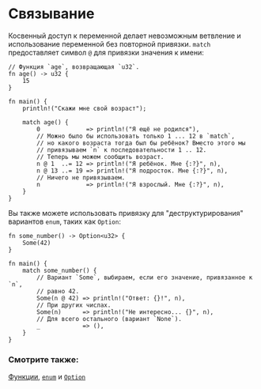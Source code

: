 # Связывание

Косвенный доступ к переменной делает невозможным ветвление и использование
переменной без повторной привязки. `match` предоставляет символ `@`
для привязки значения к имени:

```rust,editable
// Функция `age`, возвращающая `u32`.
fn age() -> u32 {
    15
}

fn main() {
    println!("Скажи мне свой возраст");

    match age() {
        0             => println!("Я ещё не родился"),
        // Можно было бы использовать только 1 ... 12 в `match`,
        // но какого возраста тогда был бы ребёнок? Вместо этого мы
        // привязываем `n` к последовательности 1 .. 12. 
        // Теперь мы можем сообщить возраст.
        n @ 1  ..= 12 => println!("Я ребёнок. Мне {:?}", n),
        n @ 13 ..= 19 => println!("Я подросток. Мне {:?}", n),
        // Ничего не привязываем.
        n             => println!("Я взрослый. Мне {:?}", n),
    }
}
```

Вы также можете использовать привязку для "деструктурирования" 
вариантов `enum`, таких как `Option`:

```rust,editable
fn some_number() -> Option<u32> {
    Some(42)
}

fn main() {
    match some_number() {
        // Вариант `Some`, выбираем, если его значение, привязанное к `n`,
        // равно 42.
        Some(n @ 42) => println!("Ответ: {}!", n),
        // При других числах.
        Some(n)      => println!("Не интересно... {}", n),
        // Для всего остального (вариант `None`).
        _            => (),
    }
}
```

### Смотрите также:

[Функции], [`enum`] и [`Option`]


[Функции]: ../../fn.md
[`enum`]: ../../custom_types/enum.md
[`Option`]: ../../std/option.md